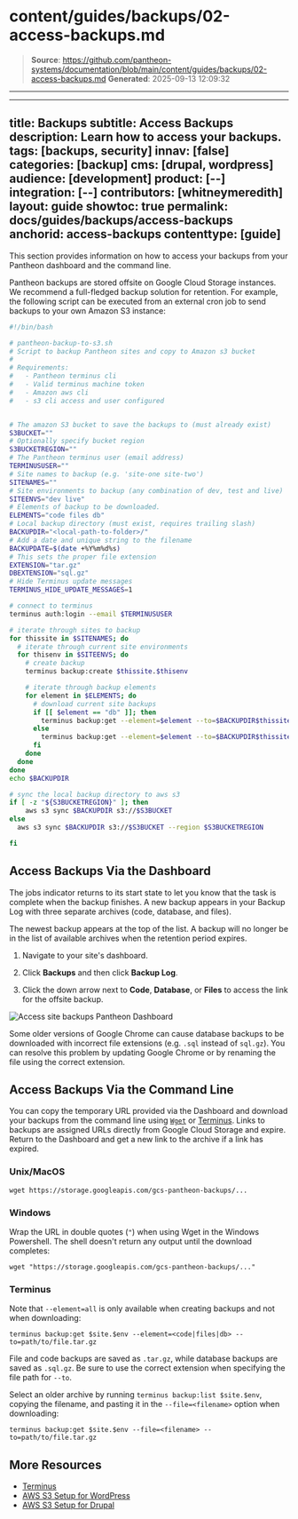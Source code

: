 # content/guides/backups/02-access-backups.md

> **Source**: https://github.com/pantheon-systems/documentation/blob/main/content/guides/backups/02-access-backups.md
> **Generated**: 2025-09-13 12:09:32

---

---
title: Backups
subtitle: Access Backups
description: Learn how to access your backups.
tags: [backups, security]
innav: [false]
categories: [backup]
cms: [drupal, wordpress]
audience: [development]
product: [--]
integration: [--]
contributors: [whitneymeredith]
layout: guide
showtoc: true
permalink: docs/guides/backups/access-backups
anchorid: access-backups
contenttype: [guide]
---

This section provides information on how to access your backups from your Pantheon dashboard and the command line.

Pantheon backups are stored offsite on Google Cloud Storage instances. We recommend a full-fledged backup solution for retention. For example, the following script can be executed from an external cron job to send backups to your own Amazon S3 instance:

<Download file="pantheon-backup-to-s3.sh" />

```bash
#!/bin/bash

# pantheon-backup-to-s3.sh
# Script to backup Pantheon sites and copy to Amazon s3 bucket
#
# Requirements:
#   - Pantheon terminus cli
#   - Valid terminus machine token
#   - Amazon aws cli
#   - s3 cli access and user configured


# The amazon S3 bucket to save the backups to (must already exist)
S3BUCKET=""
# Optionally specify bucket region
S3BUCKETREGION=""
# The Pantheon terminus user (email address)
TERMINUSUSER=""
# Site names to backup (e.g. 'site-one site-two')
SITENAMES=""
# Site environments to backup (any combination of dev, test and live)
SITEENVS="dev live"
# Elements of backup to be downloaded.
ELEMENTS="code files db"
# Local backup directory (must exist, requires trailing slash)
BACKUPDIR="<local-path-to-folder>/"
# Add a date and unique string to the filename
BACKUPDATE=$(date +%Y%m%d%s)
# This sets the proper file extension
EXTENSION="tar.gz"
DBEXTENSION="sql.gz"
# Hide Terminus update messages
TERMINUS_HIDE_UPDATE_MESSAGES=1

# connect to terminus
terminus auth:login --email $TERMINUSUSER

# iterate through sites to backup
for thissite in $SITENAMES; do
  # iterate through current site environments
  for thisenv in $SITEENVS; do
    # create backup
    terminus backup:create $thissite.$thisenv

    # iterate through backup elements
    for element in $ELEMENTS; do
      # download current site backups
      if [[ $element == "db" ]]; then
        terminus backup:get --element=$element --to=$BACKUPDIR$thissite.$thisenv.$element.$BACKUPDATE.$DBEXTENSION $thissite.$thisenv
      else
        terminus backup:get --element=$element --to=$BACKUPDIR$thissite.$thisenv.$element.$BACKUPDATE.$EXTENSION $thissite.$thisenv
      fi
    done
  done
done
echo $BACKUPDIR

# sync the local backup directory to aws s3
if [ -z "${S3BUCKETREGION}" ]; then
    aws s3 sync $BACKUPDIR s3://$S3BUCKET
else
  aws s3 sync $BACKUPDIR s3://$S3BUCKET --region $S3BUCKETREGION

fi
```

## Access Backups Via the Dashboard

The jobs indicator returns to its start state to let you know that the task is complete when the backup finishes. A new backup appears in your Backup Log with three separate archives (code, database, and files).

The newest backup appears at the top of the list. A backup will no longer be in the list of available archives when the retention period expires.

1. Navigate to your site's dashboard.

1. Click **Backups** and then click **Backup Log**.

1. Click the down arrow next to **Code**, **Database**, or **Files** to access the link for the offsite backup.

![Access site backups Pantheon Dashboard](../../../images/dashboard/direct-download-backup.png)

<Alert title="Note" type="info">

Some older versions of Google Chrome can cause database backups to be downloaded with incorrect file extensions (e.g. `.sql` instead of `sql.gz`). You can resolve this problem by updating Google Chrome or by renaming the file using the correct extension.

</Alert>

## Access Backups Via the Command Line

You can copy the temporary URL provided via the Dashboard and download your backups from the command line using [`Wget`](https://www.gnu.org/software/wget/) or [Terminus](/terminus). Links to backups are assigned URLs directly from Google Cloud Storage and expire. Return to the Dashboard and get a new link to the archive if a link has expired.

### Unix/MacOS

```bash{promptUser: user}
wget https://storage.googleapis.com/gcs-pantheon-backups/...
```

### Windows

Wrap the URL in double quotes (`"`) when using Wget in the Windows Powershell. The shell doesn't return any output until the download completes:

```bash{promptUser: winshell}
wget "https://storage.googleapis.com/gcs-pantheon-backups/..."
```

### Terminus

Note that `--element=all` is only available when creating backups and not when downloading:

```bash{promptUser: user}
terminus backup:get $site.$env --element=<code|files|db> --to=path/to/file.tar.gz
```

File and code backups are saved as `.tar.gz`, while database backups are saved as `.sql.gz`. Be sure to use the correct extension when specifying the file path for `--to`.

Select an older archive by running `terminus backup:list $site.$env`, copying the filename, and pasting it in the `--file=<filename>` option when downloading:

```bash{promptUser: user}
terminus backup:get $site.$env --file=<filename> --to=path/to/file.tar.gz
```

## More Resources

- [Terminus](/terminus)
- [AWS S3 Setup for WordPress](/guides/wordpress-developer/wordpress-s3)
- [AWS S3 Setup for Drupal](/drupal-s3)

